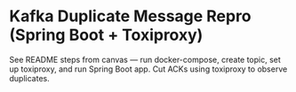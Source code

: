 # Kafka Duplicate Message Repro (Spring Boot + Toxiproxy)

See README steps from canvas — run docker-compose, create topic, set up toxiproxy, and run Spring Boot app. 
Cut ACKs using toxiproxy to observe duplicates.
